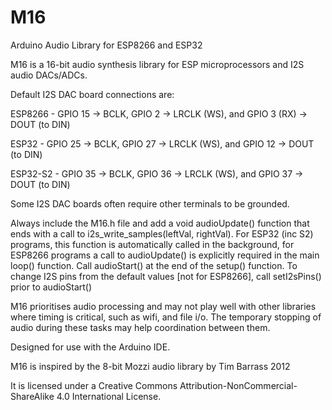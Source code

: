 # M16
Arduino Audio Library for ESP8266 and ESP32

M16 is a 16-bit audio synthesis library for ESP microprocessors and I2S audio DACs/ADCs.

Default I2S DAC board connections are:

ESP8266 - GPIO 15 -> BCLK, GPIO 2 -> LRCLK (WS), and GPIO 3 (RX) -> DOUT (to DIN)

ESP32 - GPIO 25 -> BCLK, GPIO 27 -> LRCLK (WS), and GPIO 12 -> DOUT (to DIN)

ESP32-S2 - GPIO 35 -> BCLK, GPIO 36 -> LRCLK (WS), and GPIO 37 -> DOUT (to DIN)

Some I2S DAC boards often require other terminals to be grounded.

Always include the M16.h file and add a void audioUpdate() function that ends with a call to i2s_write_samples(leftVal, rightVal). For ESP32 (inc S2) programs, this function is automatically called in the background, for ESP8266 programs a call to audioUpdate() is explicitly required in the main loop() function. Call audioStart() at the end of the setup() function. To change I2S pins from the default values [not for ESP8266], call setI2sPins() prior to audioStart() 

M16 prioritises audio processing and may not play well with other libraries where timing is critical, such as wifi, and file i/o. The temporary stopping of audio during these tasks may help coordination between them.

Designed for use with the Arduino IDE.

M16 is inspired by the 8-bit Mozzi audio library by Tim Barrass 2012

It is licensed under a Creative Commons Attribution-NonCommercial-ShareAlike 4.0 International License.
